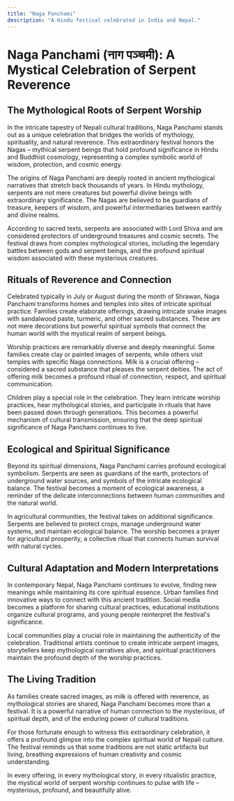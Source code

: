 ```yaml
---
title: "Naga Panchami"
description: "A Hindu festival celebrated in India and Nepal."
---
```


# Naga Panchami (नाग पञ्चमी): A Mystical Celebration of Serpent Reverence

## The Mythological Roots of Serpent Worship

In the intricate tapestry of Nepali cultural traditions, Naga Panchami stands out as a unique celebration that bridges the worlds of mythology, spirituality, and natural reverence. This extraordinary festival honors the Nagas – mythical serpent beings that hold profound significance in Hindu and Buddhist cosmology, representing a complex symbolic world of wisdom, protection, and cosmic energy.

The origins of Naga Panchami are deeply rooted in ancient mythological narratives that stretch back thousands of years. In Hindu mythology, serpents are not mere creatures but powerful divine beings with extraordinary significance. The Nagas are believed to be guardians of treasure, keepers of wisdom, and powerful intermediaries between earthly and divine realms.

According to sacred texts, serpents are associated with Lord Shiva and are considered protectors of underground treasures and cosmic secrets. The festival draws from complex mythological stories, including the legendary battles between gods and serpent beings, and the profound spiritual wisdom associated with these mysterious creatures.

## Rituals of Reverence and Connection

Celebrated typically in July or August during the month of Shrawan, Naga Panchami transforms homes and temples into sites of intricate spiritual practice. Families create elaborate offerings, drawing intricate snake images with sandalwood paste, turmeric, and other sacred substances. These are not mere decorations but powerful spiritual symbols that connect the human world with the mystical realm of serpent beings.

Worship practices are remarkably diverse and deeply meaningful. Some families create clay or painted images of serpents, while others visit temples with specific Naga connections. Milk is a crucial offering – considered a sacred substance that pleases the serpent deities. The act of offering milk becomes a profound ritual of connection, respect, and spiritual communication.

Children play a special role in the celebration. They learn intricate worship practices, hear mythological stories, and participate in rituals that have been passed down through generations. This becomes a powerful mechanism of cultural transmission, ensuring that the deep spiritual significance of Naga Panchami continues to live.

## Ecological and Spiritual Significance

Beyond its spiritual dimensions, Naga Panchami carries profound ecological symbolism. Serpents are seen as guardians of the earth, protectors of underground water sources, and symbols of the intricate ecological balance. The festival becomes a moment of ecological awareness, a reminder of the delicate interconnections between human communities and the natural world.

In agricultural communities, the festival takes on additional significance. Serpents are believed to protect crops, manage underground water systems, and maintain ecological balance. The worship becomes a prayer for agricultural prosperity, a collective ritual that connects human survival with natural cycles.

## Cultural Adaptation and Modern Interpretations

In contemporary Nepal, Naga Panchami continues to evolve, finding new meanings while maintaining its core spiritual essence. Urban families find innovative ways to connect with this ancient tradition. Social media becomes a platform for sharing cultural practices, educational institutions organize cultural programs, and young people reinterpret the festival's significance.

Local communities play a crucial role in maintaining the authenticity of the celebration. Traditional artists continue to create intricate serpent images, storytellers keep mythological narratives alive, and spiritual practitioners maintain the profound depth of the worship practices.

## The Living Tradition

As families create sacred images, as milk is offered with reverence, as mythological stories are shared, Naga Panchami becomes more than a festival. It is a powerful narrative of human connection to the mysterious, of spiritual depth, and of the enduring power of cultural traditions.

For those fortunate enough to witness this extraordinary celebration, it offers a profound glimpse into the complex spiritual world of Nepali culture. The festival reminds us that some traditions are not static artifacts but living, breathing expressions of human creativity and cosmic understanding.

In every offering, in every mythological story, in every ritualistic practice, the mystical world of serpent worship continues to pulse with life – mysterious, profound, and beautifully alive.